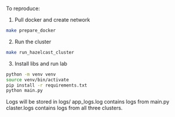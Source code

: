 To reproduce:

1. Pull docker and create network
```bash
make prepare_docker
```

2. Run the cluster
```bash
make run_hazelcast_cluster
```

3. Install libs and run lab
```bash
python -m venv venv
source venv/bin/activate
pip install -r requirements.txt
python main.py
```

Logs will be stored in logs/
app_logs.log contains logs from main.py
claster.logs contains logs from all three clusters.